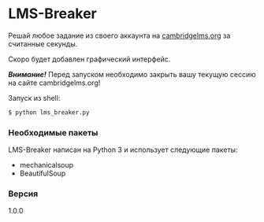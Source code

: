 # LMS-Breaker
Решай любое задание из своего аккаунта на [cambridgelms.org] за считанные секунды.

Скоро будет добавлен графический интерфейс.

***Внимание!*** Перед запуском необходимо закрыть вашу текущую сессию на сайте cambridgelms.org!

Запуск из shell:
```sh
$ python lms_breaker.py
```

### Необходимые пакеты

LMS-Breaker написан на Python 3 и использует следующие пакеты:

- mechanicalsoup
- BeautifulSoup

### Версия
1.0.0

[cambridgelms.org]:http://cambridgelms.org
